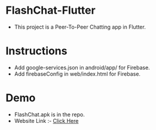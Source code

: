 # FlashChat-Flutter
- This project is a Peer-To-Peer Chatting app in Flutter.

# Instructions
- Add google-services.json in android/app/ for Firebase.
- Add firebaseConfig in web/index.html for Firebase.

# Demo
- FlashChat.apk is in the repo.
- Website Link :- [Click Here](https://flashchat-b4bf5.web.app/#/)
